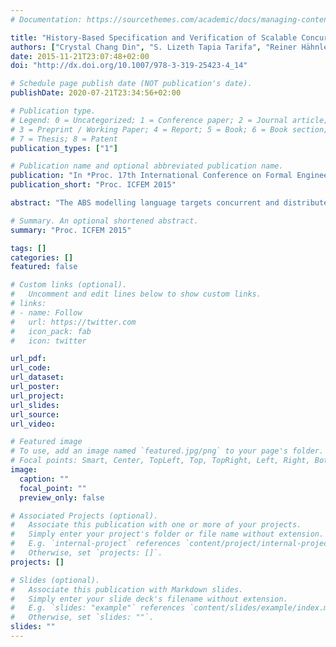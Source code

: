 ```yaml
---
# Documentation: https://sourcethemes.com/academic/docs/managing-content/

title: "History-Based Specification and Verification of Scalable Concurrent and Distributed Systems"
authors: ["Crystal Chang Din", "S. Lizeth Tapia Tarifa", "Reiner Hähnle", "Einar Broch Johnsen"]
date: 2015-11-21T23:07:48+02:00 
doi: "http://dx.doi.org/10.1007/978-3-319-25423-4_14"

# Schedule page publish date (NOT publication's date).
publishDate: 2020-07-21T23:34:56+02:00

# Publication type.
# Legend: 0 = Uncategorized; 1 = Conference paper; 2 = Journal article;
# 3 = Preprint / Working Paper; 4 = Report; 5 = Book; 6 = Book section;
# 7 = Thesis; 8 = Patent
publication_types: ["1"]

# Publication name and optional abbreviated publication name.
publication: "In *Proc. 17th International Conference on Formal Engineering Methods* (ICFEM 2015). LNCS 9407. © Springer 2015."
publication_short: "Proc. ICFEM 2015"

abstract: "The ABS modelling language targets concurrent and distributed object-oriented systems. The language has been designed to enable scalable formal verification of detailed executable models. This paper provides evidence for that claim: it gives formal specifications of safety properties in terms of histories of observable communication for ABS models as well as formal proofs of those properties. We illustrate our approach with a case study of a Network-on-Chip packet switching platform. We provide an executable formal model in ABS of a generic m×n mesh chip with an unbounded number of packets and verify several crucial properties. Our concern is formal verification of unbounded concurrent systems. In this paper we show how scalable verification can be achieved by compositional and local reasoning about history-based specifications of observable behavior."

# Summary. An optional shortened abstract.
summary: "Proc. ICFEM 2015"

tags: []
categories: []
featured: false

# Custom links (optional).
#   Uncomment and edit lines below to show custom links.
# links:
# - name: Follow
#   url: https://twitter.com
#   icon_pack: fab
#   icon: twitter

url_pdf:
url_code:
url_dataset:
url_poster:
url_project:
url_slides:
url_source:
url_video:

# Featured image
# To use, add an image named `featured.jpg/png` to your page's folder. 
# Focal points: Smart, Center, TopLeft, Top, TopRight, Left, Right, BottomLeft, Bottom, BottomRight.
image:
  caption: ""
  focal_point: ""
  preview_only: false

# Associated Projects (optional).
#   Associate this publication with one or more of your projects.
#   Simply enter your project's folder or file name without extension.
#   E.g. `internal-project` references `content/project/internal-project/index.md`.
#   Otherwise, set `projects: []`.
projects: []

# Slides (optional).
#   Associate this publication with Markdown slides.
#   Simply enter your slide deck's filename without extension.
#   E.g. `slides: "example"` references `content/slides/example/index.md`.
#   Otherwise, set `slides: ""`.
slides: ""
---
```

